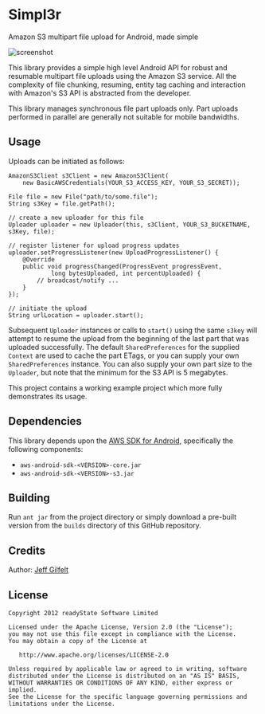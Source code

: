 Simpl3r
=======

Amazon S3 multipart file upload for Android, made simple

![screenshot](https://raw.github.com/jgilfelt/android-simpl3r/master/simpl3r.png "screenshot")

This library provides a simple high level Android API for robust and resumable multipart file uploads using the Amazon S3 service. All the complexity of file chunking, resuming, entity tag caching and interaction with Amazon's S3 API is abstracted from the developer. 

This library manages synchronous file part uploads only. Part uploads performed in parallel are generally not suitable for mobile bandwidths.

Usage
-----

Uploads can be initiated as follows:

    AmazonS3Client s3Client = new AmazonS3Client(
        new BasicAWSCredentials(YOUR_S3_ACCESS_KEY, YOUR_S3_SECRET));
    
    File file = new File("path/to/some.file");
    String s3Key = file.getPath();
    
    // create a new uploader for this file
    Uploader uploader = new Uploader(this, s3Client, YOUR_S3_BUCKETNAME, s3Key, file);
    
    // register listener for upload progress updates 
    uploader.setProgressListener(new UploadProgressListener() {  		
        @Override
        public void progressChanged(ProgressEvent progressEvent, 
                long bytesUploaded, int percentUploaded) {
		    // broadcast/notify ...
        }
    });
    
    // initiate the upload
    String urlLocation = uploader.start();

Subsequent `Uploader` instances or calls to `start()` using the same `s3key` will attempt to resume the upload from the beginning of the last part that was uploaded successfully. The default `SharedPreferences` for the supplied `Context` are used to cache the part ETags, or you can supply your own `SharedPreferences` instance. You can also supply your own part size to the `Uploader`, but note that the minimum for the S3 API is 5 megabytes.

This project contains a working example project which more fully demonstrates its usage.

Dependencies
------------

This library depends upon the [AWS SDK for Android](http://aws.amazon.com/sdkforandroid/), specifically the following components:

* `aws-android-sdk-<VERSION>-core.jar`
* `aws-android-sdk-<VERSION>-s3.jar`

Building
--------

Run `ant jar` from the project directory or simply download a pre-built version from the `builds` directory of this GitHub repository.

Credits
-------

Author: [Jeff Gilfelt](https://github.com/jgilfelt)

License
-------

    Copyright 2012 readyState Software Limited

    Licensed under the Apache License, Version 2.0 (the "License");
    you may not use this file except in compliance with the License.
    You may obtain a copy of the License at

       http://www.apache.org/licenses/LICENSE-2.0

    Unless required by applicable law or agreed to in writing, software
    distributed under the License is distributed on an "AS IS" BASIS,
    WITHOUT WARRANTIES OR CONDITIONS OF ANY KIND, either express or implied.
    See the License for the specific language governing permissions and
    limitations under the License.
